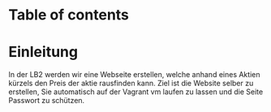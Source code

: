 # Table of contents



# Einleitung

In der LB2 werden wir eine Webseite erstellen, welche anhand eines Aktien kürzels den Preis der aktie rausfinden kann.
Ziel ist die Website selber zu erstellen, Sie automatisch auf der Vagrant vm laufen zu lassen und die Seite Passwort zu schützen. 